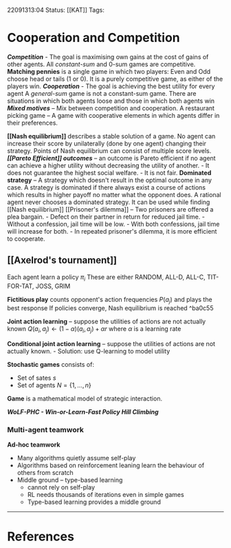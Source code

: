 22091313:04
Status:  [[KAT]]
Tags: 

# Cooperation and Competition
***Competition*** - The goal is maximising own gains at the cost of gains of other agents.
	All *constant-sum* and 0-sum games are competitive.
	**Matching pennies** is a single game in which two players: Even and Odd choose head or tails (1 or 0). It is a purely competitive game, as either of the players win.
***Cooperation*** - The goal is achieving the best utility for every agent
	A *general-sum* game is not a constant-sum game. There are situations in which both agents loose and those in which both agents win
***Mixed motives*** – Mix between competition and cooperation. 
	A restaurant picking game – A game with cooperative elements in which agents differ in their preferences. 

**[[Nash equilibrium]]** describes a stable solution of a game. No agent can increase their score by unilaterally (done by one agent) changing their strategy. 
	Points of Nash equilibrium can consist of multiple score levels.
***[[Pareto Efficient]] outcomes*** – an outcome is Pareto efficient if no agent can achieve a higher utility without decreasing the utility of another.
	- It does not guarantee the highest social welfare.
	- It is not fair.
**Dominated strategy** – A strategy which doesn't result in the optimal outcome in any case. A strategy is dominated if there always exist a course of actions which results in higher payoff no matter what the opponent does. A rational agent never chooses a dominated strategy. It can be used while finding [[Nash equilibrium]]
[[Prisoner's dilemma]] – Two prisoners are offered a plea bargain.
	- Defect on their partner in return for reduced jail time.
	- Without a confession, jail time will be low.
	- With both confessions, jail time will increase for both.
	- In repeated prisoner's dilemma, it is more efficient to cooperate.

## [[Axelrod's tournament]]
Each agent learn a policy $\pi_i$ 
These are either RANDOM, ALL-D, ALL-C, TIT-FOR-TAT, JOSS, GRIM

**Fictitious play** counts opponent's action frequencies $P(a_j)$ and plays the best response
	If policies converge, Nash equilibrium is reached ^ba0c55

**Joint action learning** – suppose the utilities of actions are not actually known
$Q(a_i, a_j) \leftarrow (1-\alpha)(a_i, a_j) + \alpha r$ where $\alpha$ is a learning rate 

**Conditional joint action learning** – suppose the utilities of actions are not actually known.
	- Solution: use Q-learning to model utility

**Stochastic games** consists of:
- Set of sates $s$
- Set of agents $N = \{1, \dots, n\}$

**Game** is a mathematical model of strategic interaction.

***WoLF-PHC - Win-or-Learn-Fast Policy Hill Climbing***

### Multi-agent teamwork

**Ad-hoc teamwork**

- Many algorithms quietly assume self-play
- Algorithms based on reinforcement leaning learn the behaviour of others from scratch
- Middle ground – type-based learning
	- cannot rely on self-play
	- RL needs thousands of iterations even in simple games
	- Type-based learning provides a middle ground

---
# References